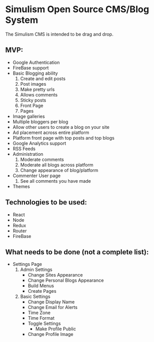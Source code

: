 # Simulism Open Source CMS/Blog System

The Simulism CMS is intended to be drag and drop.

## MVP:
* Google Authentication
* FireBase support
* Basic Blogging ability
    1. Create and edit posts
    2. Post images
    3. Make pretty urls
    4. Allows comments
    5. Sticky posts
    6. Front Page
    7. Pages
* Image galleries
* Multiple bloggers per blog
* Allow other users to create a blog on your site
* Ad placement across entire platform
* Platform front page with top posts and top blogs
* Google Analytics support
* RSS Feeds
* Administration
    1. Moderate comments
    2. Moderate all blogs across platform
    3. Change appearance of blog/platform
* Commenter User page
    1. See all comments you have made
* Themes


## Technologies to be used:

* React
* Node
* Redux
* Router
* FireBase

## What needs to be done (not a complete list):

* Settings Page
    1. Admin Settings
        * Change Sites Appearance
        * Change Personal Blogs Appearance
        * Build Menus
        * Create Pages
    2. Basic Settings
        * Change Display Name
        * Change Email for Alerts
        * Time Zone
        * Time Format
        * Toggle Settings
            * Make Profile Public
        * Change Profile Image









